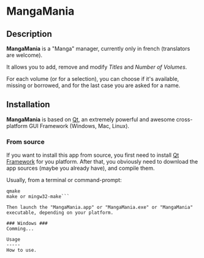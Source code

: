MangaMania
==========

Description
-----------
**MangaMania** is a "Manga" manager, currently only in french (translators are welcome).

It allows you to add, remove and modify _Titles_ and _Number of Volumes_.

For each volume (or for a selection), you can choose if it's available, missing or borrowed, and for the last case you are asked for a name.

Installation
------------
**MangaMania** is based on [Qt](http://qt.nokia.com/), an extremely powerful and awesome cross-platform GUI Framework (Windows, Mac, Linux).

### From source ###
If you want to install this app from source, you first need to install [Qt Framework](http://qt.nokia.com/) for you platform.
After that, you obviously need to download the app sources (maybe you already have), and compile them.

Usually, from a terminal or command-prompt:
```cd MangaMania_Sources_Dir
qmake
make or mingw32-make```

Then launch the "MangaMania.app" or "MangaMania.exe" or "MangaMania" executable, depending on your platform.

### Windows ###
Comming...

Usage
-----
How to use.